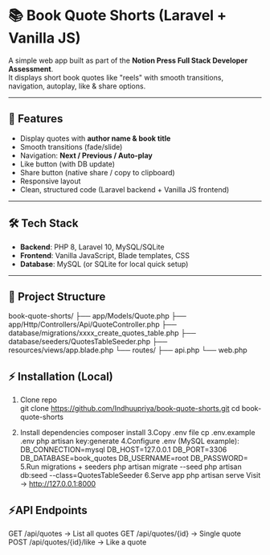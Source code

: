 # 📚 Book Quote Shorts (Laravel + Vanilla JS)

A simple web app built as part of the **Notion Press Full Stack Developer Assessment**.  
It displays short book quotes like "reels" with smooth transitions, navigation, autoplay, like & share options.

---

## 🚀 Features

- Display quotes with **author name & book title**
- Smooth transitions (fade/slide)
- Navigation: **Next / Previous / Auto-play**
- Like button (with DB update)
- Share button (native share / copy to clipboard)
- Responsive layout
- Clean, structured code (Laravel backend + Vanilla JS frontend)

---

## 🛠️ Tech Stack

- **Backend**: PHP 8, Laravel 10, MySQL/SQLite
- **Frontend**: Vanilla JavaScript, Blade templates, CSS
- **Database**: MySQL (or SQLite for local quick setup)

---

## 📂 Project Structure
book-quote-shorts/
├── app/Models/Quote.php
├── app/Http/Controllers/Api/QuoteController.php
├── database/migrations/xxxx_create_quotes_table.php
├── database/seeders/QuotesTableSeeder.php
├── resources/views/app.blade.php
└── routes/
├── api.php
└── web.php

## ⚡ Installation (Local)

1. Clone repo  
   git clone https://github.com/Indhuupriya/book-quote-shorts.git
   cd book-quote-shorts

2. Install dependencies
   composer install
3.Copy .env file
    cp .env.example .env
    php artisan key:generate
4.Configure .env (MySQL example):
    DB_CONNECTION=mysql
    DB_HOST=127.0.0.1
    DB_PORT=3306
    DB_DATABASE=book_quotes
    DB_USERNAME=root
    DB_PASSWORD=
5.Run migrations + seeders
    php artisan migrate --seed
    php artisan db:seed --class=QuotesTableSeeder
6.Serve app
    php artisan serve
    Visit → http://127.0.0.1:8000
   
## ⚡API Endpoints
GET /api/quotes → List all quotes
GET /api/quotes/{id} → Single quote
POST /api/quotes/{id}/like → Like a quote


